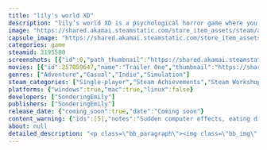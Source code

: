 ```yaml
---
title: "lily's world XD"
description: "lily’s world XD is a psychological horror game where you investigate a young girl’s computer. Channel your inner 2000s teen as you read her old conversations, customize her blog, and look through her embarrassing selfies. That is, until you find messages addressed to you..."
image: "https://shared.akamai.steamstatic.com/store_item_assets/steam/apps/3195580/header.jpg?t=1732750519"
capsule_image: "https://shared.akamai.steamstatic.com/store_item_assets/steam/apps/3195580/b8a5463439172a395e4fd88c5cfce2ce1124e6f3/capsule_231x87.jpg?t=1732750519"
categories: game
steamid: 3195580
screenshots: [{"id":0,"path_thumbnail":"https://shared.akamai.steamstatic.com/store_item_assets/steam/apps/3195580/ss_79e14b83a7428245f1cf2432f9cafc849f13deb0.600x338.jpg?t=1732750519","path_full":"https://shared.akamai.steamstatic.com/store_item_assets/steam/apps/3195580/ss_79e14b83a7428245f1cf2432f9cafc849f13deb0.1920x1080.jpg?t=1732750519"},{"id":1,"path_thumbnail":"https://shared.akamai.steamstatic.com/store_item_assets/steam/apps/3195580/ss_241f0c5cf961edeaa05aed5aed885b167eb49edd.600x338.jpg?t=1732750519","path_full":"https://shared.akamai.steamstatic.com/store_item_assets/steam/apps/3195580/ss_241f0c5cf961edeaa05aed5aed885b167eb49edd.1920x1080.jpg?t=1732750519"},{"id":2,"path_thumbnail":"https://shared.akamai.steamstatic.com/store_item_assets/steam/apps/3195580/ss_710ae5bef594fcedf7ab1090e0f71707c7087e8c.600x338.jpg?t=1732750519","path_full":"https://shared.akamai.steamstatic.com/store_item_assets/steam/apps/3195580/ss_710ae5bef594fcedf7ab1090e0f71707c7087e8c.1920x1080.jpg?t=1732750519"},{"id":3,"path_thumbnail":"https://shared.akamai.steamstatic.com/store_item_assets/steam/apps/3195580/ss_25d59d313c20788bcbb5e2d1060dc065b7dd1c01.600x338.jpg?t=1732750519","path_full":"https://shared.akamai.steamstatic.com/store_item_assets/steam/apps/3195580/ss_25d59d313c20788bcbb5e2d1060dc065b7dd1c01.1920x1080.jpg?t=1732750519"},{"id":4,"path_thumbnail":"https://shared.akamai.steamstatic.com/store_item_assets/steam/apps/3195580/ss_7ae81a93bf6c3e7bf89b5f59def89be960181fa4.600x338.jpg?t=1732750519","path_full":"https://shared.akamai.steamstatic.com/store_item_assets/steam/apps/3195580/ss_7ae81a93bf6c3e7bf89b5f59def89be960181fa4.1920x1080.jpg?t=1732750519"},{"id":5,"path_thumbnail":"https://shared.akamai.steamstatic.com/store_item_assets/steam/apps/3195580/ss_a41843a9a83d570d909c60283d2c2eb5cdc6251b.600x338.jpg?t=1732750519","path_full":"https://shared.akamai.steamstatic.com/store_item_assets/steam/apps/3195580/ss_a41843a9a83d570d909c60283d2c2eb5cdc6251b.1920x1080.jpg?t=1732750519"}]
movies: [{"id":257059647,"name":"Trailer One","thumbnail":"https://shared.akamai.steamstatic.com/store_item_assets/steam/apps/257059647/734b4f38493c0aa2bd972c6445081be6e087788e/movie_600x337.jpg?t=1728160237","webm":{"480":"http://video.akamai.steamstatic.com/store_trailers/257059647/movie480_vp9.webm?t=1728160237","max":"http://video.akamai.steamstatic.com/store_trailers/257059647/movie_max_vp9.webm?t=1728160237"},"mp4":{"480":"http://video.akamai.steamstatic.com/store_trailers/257059647/movie480.mp4?t=1728160237","max":"http://video.akamai.steamstatic.com/store_trailers/257059647/movie_max.mp4?t=1728160237"},"highlight":true}]
genres: ["Adventure","Casual","Indie","Simulation"]
steam_categories: ["Single-player","Steam Achievements","Steam Workshop"]
platforms: {"windows":true,"mac":true,"linux":false}
developers: ["SonderingEmily"]
publishers: ["SonderingEmily"]
release_date: {"coming_soon":true,"date":"Coming soon"}
content_warning: {"ids":[5],"notes":"Sudden computer effects, eating disorders, and trauma. For those streaming this game, please visit the settings upon launch."}
about: null
detailed_description: "<p class=\"bb_paragraph\"><img class=\"bb_img\" src=\"https://shared.akamai.steamstatic.com/store_item_assets/steam/apps/3195580/extras/glitchgif-ezgif.com-video-to-gif-converter.gif?t=1732750519\" /></p><p class=\"bb_paragraph\">You find the laptop of a young girl from the early 2000s. Lily is your typical teenage girl — dramatic, emotional, and has big dreams — but she's hiding a secret. Reconnect with her old friends, read through her cringey blog, and solve puzzles that unlock parts of her past.</p><p class=\"bb_paragraph\">While her computer seems ordinary at first, everything changes when someone realizes you aren't Lily...</p><p class=\"bb_paragraph\"><img class=\"bb_img\" src=\"https://shared.akamai.steamstatic.com/store_item_assets/steam/apps/3195580/extras/gifvideo3-ezgif.com-video-to-gif-converter.gif?t=1732750519\" /></p><p class=\"bb_paragraph\"></p><p class=\"bb_paragraph\"><img class=\"bb_img\" src=\"https://shared.akamai.steamstatic.com/store_item_assets/steam/apps/3195580/extras/picasion.com_jby0.gif?t=1732750519\" /></p><ul class=\"bb_ul\"><li><p class=\"bb_paragraph\">The early web is back. Relive the glory days of sparkly GIFs, AIM, and chain emails. XD</p></li><li><p class=\"bb_paragraph\">Puzzles that require you to explore Lily's world. Look through <i>everything</i>: her laptop files, social media, diary — even your own computer.</p></li><li><p class=\"bb_paragraph\">Authentic cringe. All in-game photos are taken from the developer’s (or her friends’) teenage selves.</p></li><li><p class=\"bb_paragraph\">Character-rich story about growing up as a lonely nerd</p></li></ul>"
---
```


